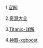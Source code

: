 1.[官网](https://www.kaggle.com/)

2.[资源大全](https://blog.csdn.net/levy_cui/article/details/72831001)

3.[Titanic-详解](https://blog.csdn.net/Koala_Tree/article/details/78725881)

4.[神器-xgboost](https://github.com/dmlc/xgboost)







